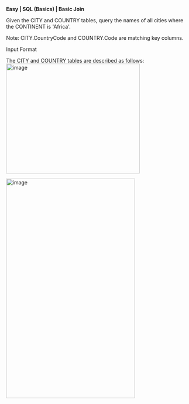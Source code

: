 **Easy | SQL (Basics) | Basic Join**

Given the CITY and COUNTRY tables, query the names of all cities where the CONTINENT is 'Africa'.

Note: CITY.CountryCode and COUNTRY.Code are matching key columns.

Input Format

The CITY and COUNTRY tables are described as follows: <img width="365" height="300" alt="image" src="https://github.com/user-attachments/assets/51740414-043e-4dd7-968e-0d1a4ad12652" />


<img width="352" height="600" alt="image" src="https://github.com/user-attachments/assets/3a12837a-336d-47d0-9baf-cb80bd442554" />
